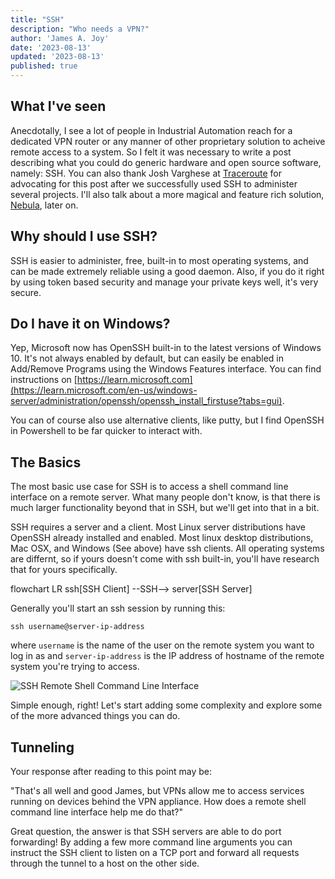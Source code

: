 ```yaml
---
title: "SSH"
description: "Who needs a VPN?"
author: 'James A. Joy'
date: '2023-08-13'
updated: '2023-08-13'
published: true
---
```


<script>
  import Mermaid from  '$lib/components/Mermaid.svelte'
</script>

## What I've seen
Anecdotally, I see a lot of people in Industrial Automation reach for a dedicated VPN router or any manner of other proprietary solution to acheive remote access to a system. So I felt it was necessary to write a post describing what you could do generic hardware and open source software, namely: SSH. You can also thank Josh Varghese at [Traceroute](https://www.traceroutellc.com) for advocating for this post after we successfully used SSH to administer several projects. I'll also talk about a more magical and feature rich solution, [Nebula](https://github.com/slackhq/nebula), later on.

## Why should I use SSH?
SSH is easier to administer, free, built-in to most operating systems, and can be made extremely reliable using a good daemon. Also, if you do it right by using token based security and manage your private keys well, it's very secure.

## Do I have it on Windows?
Yep, Microsoft now has OpenSSH built-in to the latest versions of Windows 10. It's not always enabled by default, but can easily be enabled in Add/Remove Programs using the Windows Features interface. You can find instructions on [https://learn.microsoft.com](https://learn.microsoft.com/en-us/windows-server/administration/openssh/openssh_install_firstuse?tabs=gui).

You can of course also use alternative clients, like putty, but I find OpenSSH in Powershell to be far quicker to interact with.

## The Basics
The most basic use case for SSH is to access a shell command line interface on a remote server. What many people don't know, is that there is much larger functionality beyond that in SSH, but we'll get into that in a bit.

SSH requires a server and a client. Most Linux server distributions have OpenSSH already installed and enabled. Most linux desktop distributions, Mac OSX, and Windows (See above) have ssh clients. All operating systems are differnt, so if yours doesn't come with ssh built-in, you'll have research that for yours specifically.

<Mermaid height="100">
flowchart LR
  ssh[SSH Client] --SSH--> server[SSH Server]
</Mermaid>

Generally you'll start an ssh session by running this: 

```shell
ssh username@server-ip-address
```

where `username` is the name of the user on the remote system you want to log in as and `server-ip-address` is the IP address of hostname of the remote system you're trying to access.

![SSH Remote Shell Command Line Interface](https://res.cloudinary.com/jarautomation/image/upload/f_auto,q_auto,w_700/ssh_remote_shell)

Simple enough, right! Let's start adding some complexity and explore some of the more advanced things you can do.

## Tunneling
Your response after reading to this point may be: 

"That's all well and good James, but VPNs allow me to access services running on devices behind the VPN appliance. How does a remote shell command line interface help me do that?"

Great question, the answer is that SSH servers are able to do port forwarding! By adding a few more command line arguments you can instruct the SSH client to listen on a TCP port and forward all requests through the tunnel to a host on the other side.